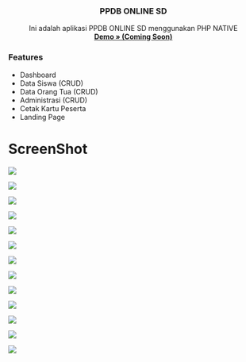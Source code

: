 
<h3 align="center">PPDB ONLINE SD</h3>
<p align="center">
	Ini adalah aplikasi PPDB ONLINE SD menggunakan PHP NATIVE
	<br>
  <a href="https://github.com/dikisapu/PPDB_SD"><strong> Demo » (Coming Soon)</strong></a>
</p>

### Features

- Dashboard
- Data Siswa (CRUD)
- Data Orang Tua (CRUD)
- Administrasi (CRUD)
- Cetak Kartu Peserta
- Landing Page


# ScreenShot

![](images/Screenshot-253.png)

![](images/Screenshot-254.png)

![](images/Screenshot-255.png)

![](images/Screenshot-256.png)

![](images/Screenshot-257.png)

![](images/Screenshot-258.png)

![](images/Screenshot-259.png)

![](images/Screenshot-260.png)

![](images/Screenshot-261.png)

![](images/Screenshot-262.png)

![](images/Screenshot-263.png)

![](images/Screenshot-264.png)

![](images/Screenshot-265.png)



